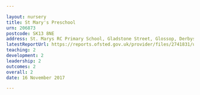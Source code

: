 ```yaml
---

layout: nursery
title: St Mary's Preschool
urn: 206873
postcode: SK13 8NE
address: St. Marys RC Primary School, Gladstone Street, Glossop, Derbyshire, SK13 8NE
latestReportUrl: https://reports.ofsted.gov.uk/provider/files/2741831/urn/206873.pdf
teaching: 2
development: 2
leadership: 2
outcomes: 2
overall: 2
date: 16 November 2017

---
```


